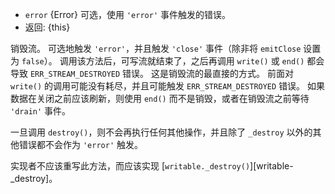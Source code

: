 <!-- YAML
added: v8.0.0
changes:
  - version: v14.0.0
    pr-url: https://github.com/nodejs/node/pull/29197
    description: Work as noop when called on an already `destroyed` stream.
-->

* `error` {Error} 可选，使用 `'error'` 事件触发的错误。
* 返回: {this}

销毁流。
可选地触发 `'error'`，并且触发 `'close'` 事件（除非将 `emitClose` 设置为 `false`）。
调用该方法后，可写流就结束了，之后再调用 `write()` 或 `end()` 都会导致 `ERR_STREAM_DESTROYED` 错误。
这是销毁流的最直接的方式。 
前面对 `write()` 的调用可能没有耗尽，并且可能触发 `ERR_STREAM_DESTROYED` 错误。 
如果数据在关闭之前应该刷新，则使用 `end()` 而不是销毁，或者在销毁流之前等待 `'drain'` 事件。

一旦调用 `destroy()`，则不会再执行任何其他操作，并且除了 `_destroy` 以外的其他错误都不会作为 `'error'` 触发。

实现者不应该重写此方法，而应该实现 [`writable._destroy()`][writable-_destroy]。

